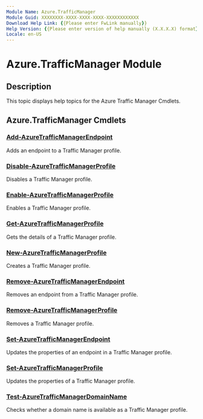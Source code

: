 ```yaml
---
Module Name: Azure.TrafficManager
Module Guid: XXXXXXXX-XXXX-XXXX-XXXX-XXXXXXXXXXXX
Download Help Link: {{Please enter FwLink manually}}
Help Version: {{Please enter version of help manually (X.X.X.X) format}}
Locale: en-US
---
```


# Azure.TrafficManager Module
## Description
This topic displays help topics for the Azure Traffic Manager Cmdlets. 

## Azure.TrafficManager Cmdlets
### [Add-AzureTrafficManagerEndpoint](.\Add-AzureTrafficManagerEndpoint.md)
Adds an endpoint to a Traffic Manager profile.


### [Disable-AzureTrafficManagerProfile](.\Disable-AzureTrafficManagerProfile.md)
Disables a Traffic Manager profile.


### [Enable-AzureTrafficManagerProfile](.\Enable-AzureTrafficManagerProfile.md)
Enables a Traffic Manager profile.


### [Get-AzureTrafficManagerProfile](..\..\..\..\ResourceManager\AzureRM.TrafficManager\v0.9.8\CmdletMDs\Get-AzureTrafficManagerProfile.md)
Gets the details of a Traffic Manager profile.


### [New-AzureTrafficManagerProfile](..\..\..\..\ResourceManager\AzureRM.TrafficManager\v0.9.8\CmdletMDs\New-AzureTrafficManagerProfile.md)
Creates a Traffic Manager profile.


### [Remove-AzureTrafficManagerEndpoint](.\Remove-AzureTrafficManagerEndpoint.md)
Removes an endpoint from a Traffic Manager profile.


### [Remove-AzureTrafficManagerProfile](..\..\..\..\ResourceManager\AzureRM.TrafficManager\v0.9.8\CmdletMDs\Remove-AzureTrafficManagerProfile.md)
Removes a Traffic Manager profile.


### [Set-AzureTrafficManagerEndpoint](.\Set-AzureTrafficManagerEndpoint.md)
Updates the properties of an endpoint in a Traffic Manager profile.


### [Set-AzureTrafficManagerProfile](..\..\..\..\ResourceManager\AzureRM.TrafficManager\v0.9.8\CmdletMDs\Set-AzureTrafficManagerProfile.md)
Updates the properties of a Traffic Manager profile.


### [Test-AzureTrafficManagerDomainName](.\Test-AzureTrafficManagerDomainName.md)
Checks whether a domain name is available as a Traffic Manager profile.



